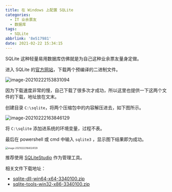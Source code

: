 ```yaml
---
title: 在 Windows 上配置 SQLite
categories:
  - IT 业余票友
  - 数据库
tags:
  - SQLite
abbrlink: '8e517981'
date: 2021-02-22 15:34:15
---
```


SQLite 这种轻量易用数据库仿佛就是为自己这种业余票友量身定做。

<!--more-->

进入 SQLite 的[官方网站](https://www.sqlite.org/download.html)，下载两个预编译的二进制文件。

![image-20210222153831094](https://squidzh-1304890557.cos.ap-nanjing.myqcloud.com/blog_pic_bed/20210222153842.png)

因为下载速度非常的慢，自己下载了很多次才成功，所以这里也提供一下这两个文件的下载，地址放在文末。

创建目录 `C:\sqlite`，将两个压缩包中的内容解压进去，如下图所示。

![image-20210222163846129](https://squidzh-1304890557.cos.ap-nanjing.myqcloud.com/blog_pic_bed/20210222163850.png)

将 `C:\sqlite` 添加进系统的环境变量，过程不表。

最后在 powershell 或 cmd 中输入 `sqlite3` ，显示图下结果即为成功。

<img src="https://squidzh-1304890557.cos.ap-nanjing.myqcloud.com/blog_pic_bed/20210222164032.png" alt="image-20210222164024129" style="zoom:50%;" />

推荐使用 [SQLiteStudio](https://sqlitestudio.pl/) 作为管理工具。

相关文件下载地址：

- [sqlite-dll-win64-x64-3340100.zip](https://squidzh-1304890557.cos.ap-nanjing.myqcloud.com/blog_pic_bed/sqlite-dll-win64-x64-3340100.zip)
- [sqlite-tools-win32-x86-3340100.zip](https://squidzh-1304890557.cos.ap-nanjing.myqcloud.com/blog_pic_bed/sqlite-tools-win32-x86-3340100.zip)

